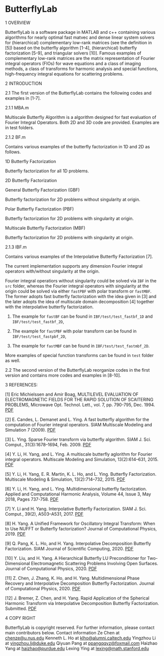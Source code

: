 # ButterflyLab

1 OVERVIEW

ButterflyLab is a software package in MATLAB and c++ containing various algorithms for nearly optimal fast matvec and dense linear system solvers for (hierarchical) complementary low-rank matrices (see the definition in [5]) based on the butterfly algorithm [1-4], (hierarchical) butterfly factorization [5-9], and triangular solvers [10]. Famous examples of complementary low-rank matrices are the matrix representation of Fourier integral operators (FIOs) for wave equations and a class of imaging methods, a class of transforms for harmonic analysis and special functions, high-frequency integral equations for scattering problems.

2 INTRODUCTION

2.1 The first version of the ButterflyLab contains the following codes and examples in [1-7].

2.1.1 MBA.m

Multiscale Butterfly Algorithm is a algorithm designed for fast evaluation of Fourier Integral Operators. Both 2D and 3D code are provided. Examples are in test folders.

2.1.2 BF.m

Contains various examples of the butterfly factorization in 1D and 2D as follows.

1D Butterfly Factorization

Butterfly factorization for all 1D problems.

2D Butterfly Factorization

General Butterfly Factorization (GBF)

Butterfly factorization for 2D problems without singularity at origin.

Polar Butterfly Factorization (PBF)

Butterfly factorization for 2D problems with singularity at origin.

Multiscale Butterfly Factorization (MBF)

Butterfly factorization for 2D problems with singularity at origin.

2.1.3 IBF.m

Contains various examples of the Interpolative Butterfly Factorization [7].

The current implementation supports any dimension
Fourier integral operators with/without singularity at the origin.

Fourier integral operatiors without singularity could be solved via `IBF` in the `src` folder, whereas the Fourier integral operators with singularity at the origin could be solved via either `fastPBF` with polar transform or `fastMBF`. The former adopts fast butterfly factorization with the idea given in [3] and the later adopts the idea of multiscale domain decomposition [4] together
with the interpolative butterfly factorization.

1) The example for `fastBF` can be found in `IBF/test/test_fastbf_1D` and `IBF/test/test_fastbf_2D`,

2) The example for `fastPBF` with polar transform can be found in `IBF/test/test_fastpbf_2D`,

3) The example for `fastMBF` can be found in `IBF/test/test_fastmbf_2D`.

More examples of special function transforms can be found in `test` folder as well.

2.2 The second version of the ButterflyLab reorganize codes in the first version and contains more codes and examples in [8-10].

3 REFERENCES:

[1] Eric Michielssen and Amir Boag, MULTILEVEL EVALUATION OF ELECTROMAGNETIC FIELDS FOR THE RAPID SOLUTION OF SCAlTERlNG PROBLEMS, Microwave Opt. Technol. Lett., vol. 7, pp. 790-795, Dec. 1994. [PDF][ba]

[2] E. Candes, L. Demanet and L. Ying. A fast butterfly algorithm for the computation of Fourier integral operators. SIAM Multiscale Modeling and Simulation 7 (2009). [PDF][pbf]

[3] L. Ying. Sparse Fourier transform via butterfly algorithm. SIAM J. Sci. Comput., 31(3):1678–1694, Feb. 2009. [PDF][spF]

[4] Y. Li, H. Yang, and L. Ying. A multiscale butterfly aglorithm for Fourier integral operators. Multiscale Modeling and Simulation, 13(2):614–631, 2015. [PDF][mba]

[5] Y. Li, H. Yang, E. R. Martin, K. L. Ho, and L. Ying. Butterfly Factorization. Multiscale Modeling & Simulation, 13(2):714–732, 2015. [PDF][bf]

[6] Y. Li, H. Yang, and L. Ying. Multidimensional butterfly factorization. Applied and Computational Harmonic Analysis, Volume 44, Issue 3, May 2018, Pages 737-758. [PDF][mbf]

[7] Y. Li and H. Yang. Interpolative Butterfly Factorization. SIAM J. Sci. Comput., 39(2), A503–A531, 2017. [PDF][ibf]

[8] H. Yang. A Unified Framework for Oscillatory Integral Transform: When to Use NUFFT or Butterfly factorization? Journal of Computational Physics, 2019. [PDF][uni]

[9] Q. Pang, K. L. Ho, and H. Yang. Interpolative Decomposition Butterfly Factorization. SIAM Journal of Scientific Computing, 2020. [PDF][idbf]

[10] Y. Liu, and H. Yang. A Hierarchical Butterfly LU Preconditioner for Two-Dimensional Electromagnetic Scattering Problems Involving Open Surfaces. Journal of Computational Physics, 2020. [PDF][HIBLU]

[11] Z. Chen, J. Zhang, K. Ho, and H. Yang. Multidimensional Phase Recovery and Interpolative Decomposition Butterfly Factorization. Journal of Computational Physics, 2020. [PDF][MIDBF]

[12] J. Bremer, Z. Chen, and H. Yang. Rapid Application of the Spherical Harmonic Transform via Interpolative Decomposition Butterfly Factorization. Submitted. [PDF][MIDBF]

[ba]: https://onlinelibrary.wiley.com/doi/abs/10.1002/mop.4650071707
[pbf]: http://epubs.siam.org/doi/abs/10.1137/080734339
[spF]: http://epubs.siam.org/doi/abs/10.1137/08071291X
[mba]: http://epubs.siam.org/doi/abs/10.1137/140997658
[bf]: http://epubs.siam.org/doi/abs/10.1137/15M1007173
[ibf]: https://epubs.siam.org/doi/abs/10.1137/16M1074941
[mbf]: https://www.sciencedirect.com/science/article/abs/pii/S1063520317300271
[uni]: https://www.sciencedirect.com/science/article/pii/S0021999119301615
[idbf]: https://epubs.siam.org/doi/abs/10.1137/19M1294873?mobileUi=0
[HIBLU]: https://www.sciencedirect.com/science/article/pii/S002199911930720X
[MIDBF]: https://www.sciencedirect.com/science/article/pii/S0021999120302011
[SHT]: https://www.researchgate.net/publication/340859249_Rapid_Application_of_the_Spherical_Harmonic_Transform_via_Interpolative_Decomposition_Butterfly_Factorization?channel=doi&linkId=5ea1028c458515ec3aff1ed2&showFulltext=true

4 COPY RIGHT

ButterflyLab is copyright reserved. For further information, please contact main contributors below.
Contact information
Ze Chen at chenze@u.nus.edu
Kenneth L. Ho at klho@alumni.caltech.edu
Yingzhou Li at yingzhou.li@duke.edu
Qiyuan Pang at ppangqqyz@foxmail.com
Haizhao Yang at haizhao@purdue.edu
Lexing Ying at lexing@math.stanford.edu
